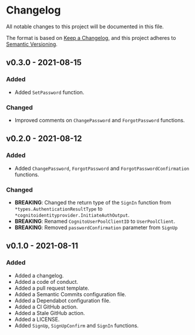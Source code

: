 # Changelog

All notable changes to this project will be documented in this file.

The format is based on [Keep a Changelog](https://keepachangelog.com/en/1.0.0/), and this project adheres to [Semantic Versioning](https://semver.org/spec/v2.0.0.html).

## v0.3.0 - 2021-08-15
### Added
* Added ```SetPassword``` function.

### Changed
* Improved comments on ```ChangePassword``` and ```ForgotPassword``` functions.

## v0.2.0 - 2021-08-12
### Added
* Added ```ChangePassword```, ```ForgotPassword``` and ```ForgotPasswordConfirmation``` functions.

### Changed
* **BREAKING**: Changed the return type of the ```SignIn``` function from ```*types.AuthenticationResultType``` to ```*cognitoidentityprovider.InitiateAuthOutput```.
* **BREAKING**: Renamed ```CognitoUserPoolClientID``` to ```UserPoolClient```.
* **BREAKING**: Removed ```passwordConfirmation``` parameter from ```SignUp```

## v0.1.0 - 2021-08-11
### Added
* Added a changelog.
* Added a code of conduct.
* Added a pull request template.
* Added a Semantic Commits configuration file.
* Added a Dependabot configuration file.
* Added a CI GitHub action.
* Added a Stale GitHub action.
* Added a LICENSE.
* Added ```SignUp```, ```SignUpConfirm``` and ```SignIn``` functions.
